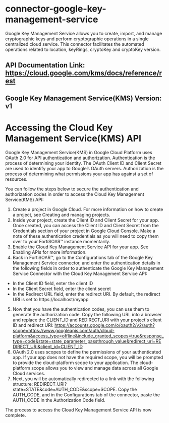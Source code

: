 # connector-google-key-management-service

Google Key Management Service allows you to create, import, and manage cryptographic keys and perform cryptographic operations in a single centralized cloud service. This connector facilitates the automated operations related to location, keyRings, cryptoKey and cryptoKey version.

## API Documentation Link: https://cloud.google.com/kms/docs/reference/rest

## Google Key Management Service(KMS) Version: v1

# Accessing the Cloud Key Management Service(KMS) API

Google Key Management Service(KMS) in Google Cloud Platform uses OAuth 2.0 for API authentication and authorization. Authentication is the process of determining your identity. The OAuth Client ID and Client Secret are used to identify your app to Google’s OAuth servers. Authorization is the process of determining what permissions your app has against a set of resources.

You can follow the steps below to secure the authentication and authorization codes in order to access the Cloud Key Management Service(KMS) API:

1.  Create a project in Google Cloud. For more information on how to create a project, see Creating and managing projects.
2.  Inside your project, create the Client ID and Client Secret for your app. Once created, you can access the Client ID and Client Secret from the Credentials section of your project in Google Cloud Console. Make a note of these authentication credentials as you will need to copy them over to your FortiSOAR™ instance momentarily.
3.  Enable the Cloud Key Management Service API for your app. See Enabling APIs for more information.
4.  Back in FortiSOAR™, go to the Configurations tab of the Google Key Management Service connector, and enter the authentication details in the following fields in order to authenticate the Google Key Management Service Connector with the Cloud Key Management Service API:

* In the Client ID field, enter the client ID
* In the Client Secret field, enter the client secret
* In the Redirect URL field, enter the redirect URI. By default, the redirect URI is set to https://localhost/myapp

5.    Now that you have the authentication codes, you can use them to generate the authorization code. Copy the following URL into a browser and replace the CLIENT_ID and REDIRECT_URI with your project's client ID and redirect URI: https://accounts.google.com/o/oauth2/v2/auth?scope=https://www.googleapis.com/auth/cloud-platform&access_type=offline&include_granted_scopes=true&response_type=code&state=state_parameter_passthrough_value&redirect_uri=REDIRECT_URI&client_id=CLIENT_ID
6.    OAuth 2.0 uses scopes to define the permissions of your authenticated app. If your app does not have the required scope, you will be prompted to provide the cloud-platform scope to your application. The cloud-platform scope allows you to view and manage data across all Google Cloud services.
7.  Next, you will be automatically redirected to a link with the following structure: REDIRECT_URI?state=STATE&code=AUTH_CODE&scope=SCOPE. Copy the AUTH_CODE, and in the Configurations tab of the connector, paste the AUTH_CODE in the Authorization Code field.


The process to access the Cloud Key Management Service API is now complete.
